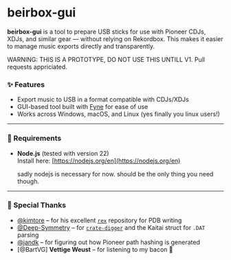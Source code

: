 
# beirbox-gui

**beirbox-gui** is a tool to prepare USB sticks for use with Pioneer CDJs, XDJs, and similar gear — without relying on Rekordbox. This makes it easier to manage music exports directly and transparently.

WARNING: THIS IS A PROTOTYPE, DO NOT USE THIS UNTILL V1.
Pull requests appriciated.

### ✨ Features

- Export music to USB in a format compatible with CDJs/XDJs  
- GUI-based tool built with [Fyne](https://fyne.io/) for ease of use  
- Works across Windows, macOS, and Linux  (yes finally you linux users!)

---

### 🚀 Requirements

- **Node.js** (tested with version 22)  
  Install here: [https://nodejs.org/en](https://nodejs.org/en)  

  sadly nodejs is necessary for now. should be the only thing you need though.

---

### 🙏 Special Thanks

- [@kimtore](https://github.com/kimtore) – for his excellent [`rex`](https://github.com/kimtore/rex) repository for PDB writing  
- [@Deep-Symmetry](https://github.com/Deep-Symmetry) – for [`crate-digger`](https://github.com/Deep-Symmetry/crate-digger) and the Kaitai struct for `.DAT` parsing  
- [@jandk](https://github.com/jandk) – for figuring out how Pioneer path hashing is generated  
- [@BartVG] **Vettige Weust** – for listening to my bacon 🥓
